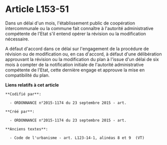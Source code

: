 # Article L153-51

Dans un délai d'un mois, l'établissement public de coopération intercommunale ou la commune fait connaître à l'autorité
administrative compétente de l'Etat s'il entend opérer la révision ou la modification nécessaire.

A défaut d'accord dans ce délai sur l'engagement de la procédure de révision ou de modification ou, en cas d'accord, à défaut
d'une délibération approuvant la révision ou la modification du plan à l'issue d'un délai de six mois à compter de la
notification initiale de l'autorité administrative compétente de l'Etat, cette dernière engage et approuve la mise en
compatibilité du plan.

**Liens relatifs à cet article**

	**Codifié par**:

	  - ORDONNANCE n°2015-1174 du 23 septembre 2015 - art.

	**Créé par**:

	  - ORDONNANCE n°2015-1174 du 23 septembre 2015 - art.

	**Anciens textes**:

	  - Code de l'urbanisme - art. L123-14-1, alinéas 8 et 9  (VT)
